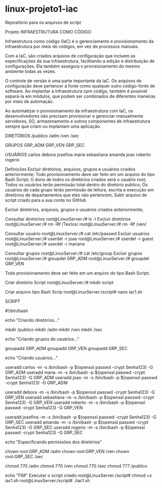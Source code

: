 # linux-projeto1-iac
Repositório para os arquivos de script


Projeto INFRAESTRUTURA COMO CÓDIGO

Infraestrutura como código (IaC) é o gerenciamento e provisionamento da infraestrutura por meio de códigos, em vez de processos manuais.

Com a IaC, são criados arquivos de configuração que incluem as especificações da sua infraestrutura, facilitando a edição e distribuição de configurações. Ela também assegura o provisionamento do mesmo ambiente todas as vezes.

O controle de versão é uma parte importante da IaC. Os arquivos de configuração deve pertencer à fonte como qualquer outro código-fonte de software. Ao implantar a infraestrutura cpm código, também é possível separá-la em módulos, que podem ser combinados de diferentes maneiras por meio de automação.

Ao automatizar o provisionamento da infraestrutura com IaC, os desenvolvedores não precisam provisionar e gerenciar manualmente servidores, SO, armazenamento e outros componentes de infraestrutura sempre que criam ou implantam uma aplicação.

DIRETÓRIOS
/publico 		/adm	 		/ven 			/sec

GRUPOS
GRP_ADM		GRP_VEN		GRP_SEC

USUÁRIOS
carlos			debora			josefina
maria			sebastiana		amanda
joao			roberto			rogerio

Definições
Excluir diretórios, arquivos, grupos e usuários criados anteriormente;
Todo provisionamento deve ser feito em um arquivo do tipo Bash Script;
O dono de todos os diretórios criados será o usuário root;
Todos os usuários terão permissão total dentro do diretório publico;
Os usuários de cada grupo terão permissão de leitura, escrita e execução em diretórios de departamentos que eles não pertencem;
Subir arquivo de script criado para a sua conta no GitHub

Excluir diretórios, arquivos, grupos e usuários criados anteriormente;

Consultar diretórios
root@LinuxServer:/# ls -l
Excluir diretórios
root@LinuxServer:/# rm -Rf /Textos/
root@LinuxServer:/# rm -Rf /ven/

Consultar  usuário
root@LinuxServer:/# cat /etc/passwd
Excluir usuários
root@LinuxServer:/# userdel -r joao
root@LinuxServer:/# userdel -r guest
root@LinuxServer:/# userdel -r mariana

Consultar grupos
root@LinuxServer:/# cat /etc/group
Excluir grupos
root@LinuxServer:/# groupdel GRP_ADM
root@LinuxServer:/# groupdel GRP_VEN

Todo provisionamento deve ser feito em um arquivo do tipo Bash Script;

Criar diretório Script
root@LinuxServer:/# mkdir script

Criar arquivo  tipo Bash Scrip
root@LinuxServer:/script# nano iac1.sh

SCRIPT

#!/bin/bash

echo "Criando diretórios..."

mkdir /publico
mkdir /adm
mkdir /ven
mkdir /sec

echo "Criando grupos de usuários..."

groupadd GRP_ADM
groupadd GRP_VEN
groupadd GRP_SEC

echo "Criando usuários..."

useradd carlos -m -s /bin/bash -p $(openssl passwd -crypt Senha123) -G GRP_ADM
useradd maria -m -s /bin/bash -p $(openssl passwd -crypt Senha123) -G GRP_ADM
useradd joao -m -s /bin/bash -p $(openssl passwd -crypt Senha123) -G GRP_ADM

useradd debora -m -s /bin/bash -p $(openssl passwd -crypt Senha123) -G GRP_VEN 
useradd sebastiana -m -s /bin/bash -p $(openssl passwd -crypt Senha123) -G GRP_VEN
useradd roberto -m -s /bin/bash -p $(openssl passwd -crypt Senha123) -G GRP_VEN

useradd josefina -m -s /bin/bash -p $(openssl passwd -crypt Senha123) -G GRP_SEC
useradd amanda -m -s /bin/bash -p $(openssl passwd -crypt Senha123) -G GRP_SEC
useradd rogerio -m -s /bin/bash -p $(openssl passwd -crypt Senha123) -G GRP_SEC

echo "Especificando permissões dos diretórios"

chown root:GRP_ADM /adm
chown root:GRP_VEN /ven
chown root:GRP_SEC /sec

chmod 770 /adm
chmod 770 /ven
chmod 770 /sec
chmod 777 /publico

echo "FIM"
Executar o script criado
root@LinuxServer:/script# chmod +x iac1.sh
root@LinuxServer:/script# ./iac1.sh
